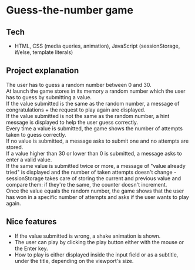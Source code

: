 # Guess-the-number game

## Tech

- HTML, CSS (media queries, animation), JavaScript (sessionStorage, if/else, template literals)

## Project explanation

The user has to guess a random number between 0 and 30. <br />
At launch the game stores in its memory a random number which the user has to guess by submitting a value. <br />
If the value submitted is the same as the random number, a message of congratulations + the request to play again are displayed. <br />
If the value submitted is not the same as the random number, a hint message is displayed to help the user guess correctly. <br />
Every time a value is submitted, the game shows the number of attempts taken to guess correctly. <br />
If no value is submitted, a message asks to submit one and no attempts are stored. <br />
If a value higher than 30 or lower than 0 is submitted, a message asks to enter a valid value. <br />
If the same value is submitted twice or more, a message of "value already tried" is displayed and the number of taken attempts doesn't change - sessionStorage takes care of storing the current and previous value and compare them: if they're the same, the counter doesn't increment. <br />
Once the value equals the random number, the game shows that the user has won in a specific number of attempts and asks if the user wants to play again. <br />

## Nice features

- If the value submitted is wrong, a shake animation is shown.
- The user can play by clicking the play button either with the mouse or the Enter key.
- How to play is either displayed inside the input field or as a subtitle, under the title, depending on the viewport's size.
